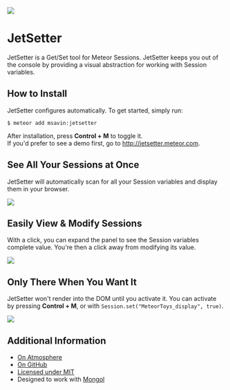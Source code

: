 <img src="https://raw.githubusercontent.com/msavin/JetSetter/master/documentation/images/cover.gif">

JetSetter
==================

JetSetter is a Get/Set tool for Meteor Sessions. JetSetter keeps you out of the console by providing a visual abstraction for working with Session variables. 


How to Install
--------------

JetSetter configures automatically. To get started, simply run:

	$ meteor add msavin:jetsetter

After installation, press <strong>Control + M</strong> to toggle it.<br>If you'd prefer to see a demo first, go to http://jetsetter.meteor.com.


See All Your Sessions at Once
----------------------------
JetSetter will automatically scan for all your Session variables and display them in your browser. 

<img src="https://raw.githubusercontent.com/msavin/JetSetter/master/documentation/screenshots/1.gif">


Easily View & Modify Sessions
------------------------------
With a click, you can expand the panel to see the Session variables complete value. You're then a click away from modifying its value. 

<img src="https://raw.githubusercontent.com/msavin/JetSetter/master/documentation/screenshots/2.png">


Only There When You Want It
---------------------------
JetSetter won't render into the DOM until you activate it. You can activate by pressing <strong>Control + M</strong>, or with `Session.set("MeteorToys_display", true)`.

<img src="https://raw.githubusercontent.com/msavin/JetSetter/master/documentation/screenshots/3.png">

Additional Information
----------------------
 - <a href="https://atmospherejs.com/msavin/jetsetter">On Atmosphere</a>
 - <a href="https://github.com/msavin/JetSetter/">On GitHub</a>
 - <a href="https://github.com/msavin/JetSetter/blob/master/documentation/LICENSE.md">Licensed under MIT</a>
 - Designed to work with <a href="https://github.com/msavin/Mongol/">Mongol</a>